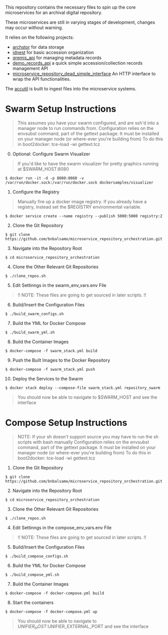 This repository contains the necessary files to spin up the core microservices for an archival digital repository.

These microservices are still in varying stages of development, changes may occur without warning.

It relies on the following projects:

- [archstor](https://github.com/bnbalsamo/archstor) for data storage
- [idnest](https://github.com/uchicago-library/idnest) for basic accession organization
- [qremis_api](https://github.com/bnbalsamo/qremis_api) for managing metadata records
- [demo_records_api](https://github.com/bnbalsamo/demo_records_api) a quick simple accession/collection records management API
- [microservice_repository_dead_simple_interface](https://github.com/bnbalsamo/microservice_repository_dead_simple_interface) An HTTP interface to wrap the API functionalities.

The [accutil](https://github.com/bnbalsamo/qremis_accutil) is built to ingest files into the microservice systems.

# Swarm Setup Instructions
> This assumes you have your swarm configured,
> and are ssh'd into a manager node to run
> commands from. Configuration relies on the
> envsubst command, part of the gettext package.
> It must be installed on your manager node
> (or where-ever you're building from)
> To do this in boot2docker: 
> tce-load -wi gettext.tcz

0. Optional: Configure Swarm Visualizer
> If you'd like to have the swarm visualizer
> for pretty graphics running at $SWARM_HOST:8080
```
$ docker run -it -d -p 8080:8080 -v /var/run/docker.sock:/var/run/docker.sock dockersamples/visualizer
```

1. Configure the Registry
> Manually fire up a docker image registry. If you already have a registry,
> instead set the $REGISTRY environmental variable.
```
$ docker service create --name registry --publish 5000:5000 registry:2
```

2. Clone the Git Repository
```
$ git clone https://github.com/bnbalsamo/microservice_repository_orchestration.git
```

3. Navigate into the Repository Root
```
$ cd microservice_repository_orchestration
```

4. Clone the Other Relevant Git Repositories
```
$ ./clone_repos.sh
```

5. Edit Settinngs in the swarm_env_vars.env File
> !! NOTE: These files are going to get sourced in later scripts. !!

6. Build/Insert the Configuration Files
```
$ ./build_swarm_configs.sh
```

7. Build the YML for Docker Compose
```
$ ./build_swarm_yml.sh
```

8. Build the Container Images
```
$ docker-compose -f swarm_stack.yml build
```

9. Push the Built Images to the Docker Repository
```
$ docker-compose -f swarm_stack.yml push
```

10. Deploy the Services to the Swarm
```
$ docker stack deploy --compose-file swarm_stack.yml repository_swarm
```
> You should now be able to navigate to $SWARM_HOST and see the interface

# Compose Setup Instructions
> NOTE: If your sh doesn't support source you may have to run
> the sh scripts with bash manually
> Configuration relies on the
> envsubst command, part of the gettext package.
> It must be installed on your manager node
> (or where-ever you're building from)
> To do this in boot2docker: 
> tce-load -wi gettext.tcz

1. Clone the Git Repository
```
$ git clone https://github.com/bnbalsamo/microservice_repository_orchestration.git
```

2. Navigate into the Repository Root
```
$ cd microservice_repository_orchestration
```

3. Clone the Other Relevant Git Repositories
```
$ ./clone_repos.sh
```

4. Edit Settinngs in the compose_env_vars.env File
> !! NOTE: These files are going to get sourced in later scripts. !!

5. Build/Insert the Configuration Files
```
$ ./build_compose_configs.sh
```

6. Build the YML for Docker Compose
```
$ ./build_compose_yml.sh
```

7. Build the Container Images
```
$ docker-compose -f docker-compose.yml build
```

8. Start the containers
```
$ docker-compose -f docker-compose.yml up
```
> You should now be able to navigate to $UNIFIER_HOST:$UNIFIER_EXTERNAL_PORT
> and see the interface 
